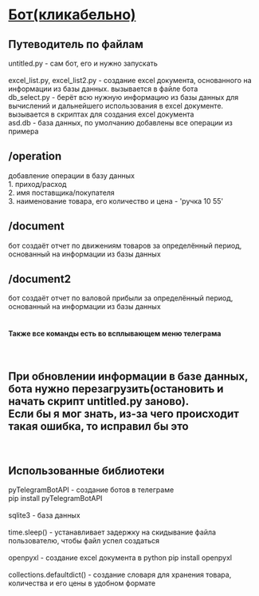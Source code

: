 <h1><a href='https://t.me/qqwweeqq_bot'>Бот(кликабельно)</a></h1>
<h2>Путеводитель по файлам</h2>
untitled.py - сам бот, его и нужно запускать<br><br>
excel_list.py, excel_list2.py - создание excel документа, основанного на информации из базы данных. вызывается в файле бота<br>
db_select.py - берёт всю нужную информацию из базы данных для вычислений и дальнейшего использования в excel документе. вызывается в скриптах для создания excel документа<br>
asd.db - база данных, по умолчанию добавлены все операции из примера<br>
<h2>/operation</h2>
добавление операции в базу данных<br>
1. приход/расход<br>
2. имя поставщика/покупателя<br>
3. наименование товара, его количество и цена - 'ручка 10 55'<br>
<h2>/document</h2>
бот создаёт отчет по движениям товаров за определённый период, основанный на информации из базы данных
<h2>/document2</h2>
бот создаёт отчет по валовой прибыли за определённый период, основанный на информации из базы данных
<br>
<br>
<h4>Также все команды есть во всплывающем меню телеграма</h4>
<br>
<h2>При обновлении информации в базе данных, бота нужно перезагрузить(остановить и начать скрипт untitled.py заново). <br>Если бы я мог знать, из-за чего происходит такая ошибка, то исправил бы это</h2>
<br>
<h2>Использованные библиотеки</h2>
pyTelegramBotAPI - создание ботов в телеграме
<br>
pip install pyTelegramBotAPI
<br><br>
sqlite3 - база данных
<br><br>
time.sleep() - устанавливает задержку на скидывание файла пользователю, чтобы файл успел создаться
<br><br>
openpyxl - создание excel документа в python
pip install openpyxl
<br><br>
collections.defaultdict() - создание словаря для хранения товара, количества и его цены в удобном формате
